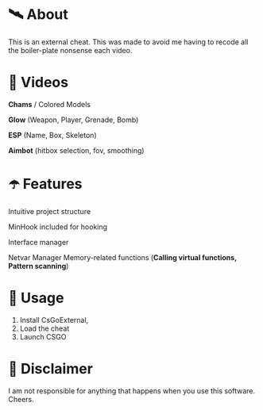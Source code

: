 # 🛰 About
This is an external cheat. This was made to avoid me having to recode all the boiler-plate nonsense each video.

# 🌌 Videos
**Chams** / Colored Models

**Glow** (Weapon, Player, Grenade, Bomb)

**ESP** (Name, Box, Skeleton)

**Aimbot** (hitbox selection, fov, smoothing)

# ☂️ Features

Intuitive project structure

MinHook included for hooking

Interface manager

Netvar Manager
Memory-related functions (**Calling virtual functions, Pattern scanning**)

# 🌠 Usage

1) Install CsGoExternal, 
2) Load the cheat
3) Launch CSGO

# 🗿 Disclaimer
I am not responsible for anything that happens when you use this software. Cheers.

